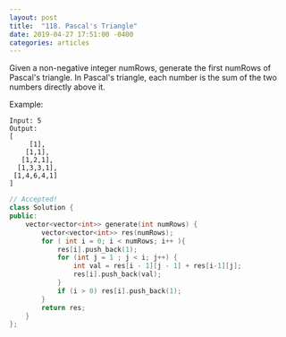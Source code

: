 ```yaml
---
layout: post
title:  "118. Pascal's Triangle"
date: 2019-04-27 17:51:00 -0400
categories: articles
---
```

Given a non-negative integer numRows, generate the first numRows of Pascal's triangle.
In Pascal's triangle, each number is the sum of the two numbers directly above it.

Example:
```
Input: 5
Output:
[
     [1],
    [1,1],
   [1,2,1],
  [1,3,3,1],
 [1,4,6,4,1]
]
```
```c++
// Accepted!
class Solution {
public:
    vector<vector<int>> generate(int numRows) {
        vector<vector<int>> res(numRows);
        for ( int i = 0; i < numRows; i++ ){
            res[i].push_back(1);
            for (int j = 1 ; j < i; j++) {
                int val = res[i - 1][j - 1] + res[i-1][j];
                res[i].push_back(val);
            }
            if (i > 0) res[i].push_back(1);
        }
        return res;
    }
};
```